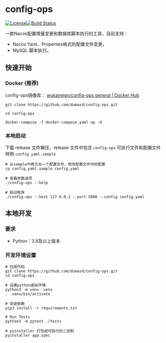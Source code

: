 # config-ops

[![License](https://img.shields.io/badge/License-Apache%202.0-blue.svg)](https://opensource.org/licenses/Apache-2.0)[![Build Status](https://github.com/apache/superset/workflows/Python/badge.svg)](https://github.com/apache/superset/actions)

一款Nacos配置增量变更和数据库脚本执行的工具，目前支持：

- Nacos Yaml、Properties格式的配置文件变更。
- MySQL 脚本执行。

## 快速开始

### Docker (推荐)

config-ops镜像库： [wukaireign/config-ops general | Docker Hub](https://hub.docker.com/repository/docker/wukaireign/config-ops/general)

```shell
git clone https://github.com/dumasd/config-ops.git

cd config-ops

docker-compose -f docker-compose.yaml up -d
```

### 本地启动

下载 release 文件解压，release 文件中包含 `config-ops` 可执行文件和配置文件样例 `config.yaml.sample`

```shell
# 从sample中拷贝出一个配置文件，修改配置文件中的配置
cp config.yaml.sample config.yaml

# 查看参数选项
./config-ops --help

# 启动程序
./config-ops --host 127.0.0.1 --port 5000 --config config.yaml
```

## 本地开发

### 要求

- Python：3.8及以上版本

### 开发环境设置

```shell
# 拉取代码 
git clone https://github.com/dumasd/config-ops.git
cd config-ops

# 设置python虚拟环境
python3 -m venv .venv
. .venv/bin/activate

# 安装依赖
pip3 install -r requirements.txt

# Run Tests
python3 -m pytest ./tests

# pyinstaller 打包成可执行的二进制
pyinstaller app.spec 
```
